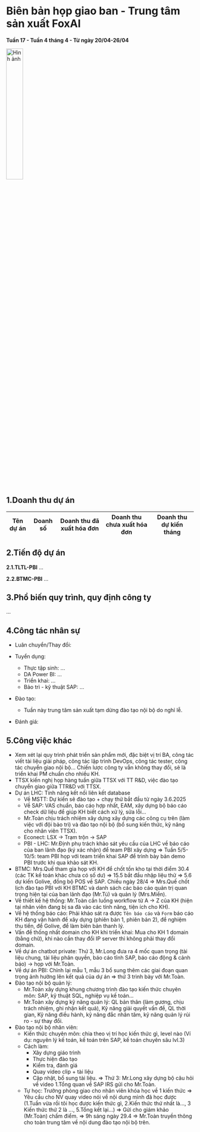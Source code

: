 # Biên bản họp giao ban - Trung tâm sản xuất FoxAI
**Tuần 17 - Tuần 4 tháng 4 - Từ ngày 20/04-26/04**

<img src="https://fox.ai.vn/wp-content/uploads/2024/07/Logo_Original-1.png" alt="Hình ảnh" width="30%" />

## 1.Doanh thu dự án
|Tên dự án|Doanh số|Doanh thu đã xuất hóa đơn|Doanh thu chưa xuất hóa đơn|Doanh thu dự kiến tháng|
|---|---|---|---|---|

## 2.Tiến độ dự án
**2.1.TLTL-PBI**
...

**2.2.BTMC-PBI**
...

## 3.Phổ biến quy trình, quy định công ty

...

## 4.Công tác nhân sự
- Luân chuyển/Thay đổi: 
- Tuyển dụng:
  - Thực tập sinh: ...
  - DA Power BI: ...
  - Triển khai: ...
  - Bảo trì - kỹ thuật SAP: ...
- Đào tạo: 
    - Tuần này trung tâm sản xuất tạm dừng đào tạo nội bộ do nghỉ lễ.

- Đánh giá:

## 5.Công việc khác

- Xem xét lại quy trình phát triển sản phẩm mới, đặc biệt vị trí BA, công tác viết tài liệu giải pháp, công tác lập trình DevOps, công tác tester, công tác chuyển giao nội bộ... Chiến lược công ty vẫn không thay đổi, sẽ là triển khai PM chuẩn cho nhiều KH.
- TTSX kiến nghị họp hàng tuần giữa TTSX với TT R&D, việc đào tạo chuyển giao giữa TTR&D với TTSX.
- Dự án LHC: Tính năng kết nối liên kết database
  - Về MSTT: Dự kiến sẽ đào tạo + chạy thử bắt đầu từ ngày 3.6.2025
  - Về SAP: VAS chuẩn, báo cáo hợp nhất, EAM, xây dựng bộ báo cáo check dữ liệu để giúp KH biết cách xử lý, sửa lỗi...
  - Mr.Toàn chịu trách nhiệm xây dựng xây dựng các công cụ trên (làm việc với đội bảo trì) và đào tạo nội bộ (bổ sung kiến thức, kỹ năng cho nhân viên TTSX).
  - Econect: LSX -> Trạm trộn -> SAP
  - PBI - LHC: Mr.Định phụ trách khảo sát yêu cầu của LHC về báo cáo của ban lãnh đạo (ký xác nhận) để team PBI xây dựng => Tuần 5/5-10/5: team PBI họp với team triển khai SAP để trình bày bản demo PBI trước khi qua khảo sát KH.
- BTMC: Mrs.Quế tham gia họp với KH để chốt tồn kho tại thời điểm 30.4 (các TK kế toán khác chưa có số dư) => 15.5 bắt đầu nhập liệu thử => 5.6 dự kiến Golive, đồng bộ POS về SAP. Chiều ngày 28/4 => Mrs.Quế chốt lịch đào tạo PBI với KH BTMC và danh sách các báo cáo quản trị quan trọng hiện tại của ban lãnh đạo (Mr.Tú) và quản lý (Mrs.Miền).
- Về thiết kế hệ thống: Mr.Toàn cần luồng workflow từ A -> Z của KH (hiện tại nhân viên đang bị sa đà vào các tính năng, tiện ích cho KH).
- Về hệ thống báo cáo: Phải khảo sát ra được `Tên báo cáo` và `Form` báo cáo KH đang vận hành để xây dựng (phiên bản 1, phiên bản 2), để nghiệm thu tiền, để Golive, để làm biên bản thanh lý.
- Vấn đề thống nhất domain cho KH khi triển khai: Mua cho KH 1 domain (bằng chữ), khi nào cần thay đổi IP server thì không phải thay đổi domain.
- Về dự án chatbot private: Thứ 3, Mr.Long đưa ra 4 mốc quan trọng (tài liệu chung, tài liệu phân quyền, báo cáo tĩnh SAP, báo cáo động & cảnh báo) -> họp với Mr.Toàn.
- Về dự án PBI: Chỉnh lại mẫu 1, mẫu 3 bổ sung thêm các giai đoạn quan trọng ảnh hưởng lên kết quả của dự án => thứ 3 trình bày với Mr.Toàn.
- Đào tạo nội bộ quản lý:
  - Mr.Toàn xây dựng khung chương trình đào tạo kiến thức chuyên môn: SAP, kỹ thuật SQL, nghiệp vụ kế toán...
  - Mr.Toàn xây dựng kỹ năng quản lý: QL bản thân (làm gương, chịu trách nhiệm, ghi nhận kết quả), Kỹ năng giải quyết vấn đề, QL thời gian, Kỹ năng điều hành, kỹ năng đắc nhân tâm, kỹ năng quản lý rủi ro - sự thay đổi.
- Đào tạo nội bộ nhân viên:
  - Kiến thức chuyên môn: chia theo vị trí học kiến thức gì, level nào (Ví dụ: nguyên lý kế toán, kế toán trên SAP, kế toán chuyên sâu lvl.3)
  - Cách làm:
    - Xây dựng giáo trình
    - Thực hiện đào tạo
    - Kiểm tra, đánh giá
    - Quay video clip + tài liệu
    - Cập nhật, bổ sung tài liệu.
=> Thứ 3: Mr.Long xây dựng bộ câu hỏi về video 1.Tổng quan về SAP IRS gửi cho Mr.Toàn.
  - Tự học: Trưởng phòng giao cho nhân viên khóa học về 1 kiến thức => Yêu cầu cho NV quay video nói về nội dung mình đã học được (1.Tuần vừa rồi tôi học được kiến thức gì, 2.Kiến thức thứ nhất là..., 3 Kiến thức thứ 2 là ..., 5.Tổng kết lại...) => Gửi cho giám khảo (Mr.Toàn) chấm điểm.
=> 9h sáng ngày 29.4 => Mr.Toàn truyền thông cho toàn trung tâm về nội dung đào tạo nội bộ trên.
